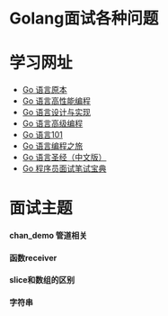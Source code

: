 Golang面试各种问题
==================

# 学习网址

* [Go 语言原本](https://golang.design/under-the-hood/)
* [Go 语言高性能编程](https://geektutu.com/post/high-performance-go.html)
* [Go 语言设计与实现](https://draveness.me/golang/)
* [Go 语言高级编程](http://books.studygolang.com/advanced-go-programming-book/)
* [Go 语言101](https://gfw.go101.org/)
* [Go 语言编程之旅](https://golang2.eddycjy.com/)
* [Go 语言圣经（中文版）](https://books.studygolang.com/gopl-zh/)
* [Go 程序员面试笔试宝典](https://golang.design/go-questions/interface/receiver/)

# 面试主题

#### chan_demo 管道相关

#### 函数receiver

#### slice和数组的区别

#### 字符串
